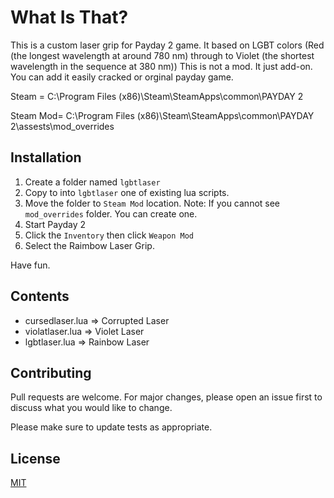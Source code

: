 # What Is That?

This is a custom laser grip for Payday 2 game. 
It based on LGBT colors (Red (the longest wavelength at around 780 nm) through to Violet (the shortest wavelength in the sequence at 380 nm))
This is not a mod. It just add-on. You can add it easily cracked or orginal payday game.

Steam = C:\Program Files (x86)\Steam\SteamApps\common\PAYDAY 2

Steam Mod= C:\Program Files (x86)\Steam\SteamApps\common\PAYDAY 2\assests\mod_overrides

## Installation

1) Create a folder named `lgbtlaser`
2) Copy to into `lgbtlaser` one of existing lua scripts.
3) Move the folder to `Steam Mod` location.
Note: If you cannot see `mod_overrides` folder. You can create one.
4) Start Payday 2 
5) Click the `Inventory` then click `Weapon Mod` 
6) Select the Raimbow Laser Grip.

Have fun.

## Contents 
- cursedlaser.lua => Corrupted Laser
- violatlaser.lua => Violet Laser
- lgbtlaser.lua => Rainbow Laser

## Contributing
Pull requests are welcome. For major changes, please open an issue first to discuss what you would like to change.

Please make sure to update tests as appropriate.

## License
[MIT](https://choosealicense.com/licenses/mit/)
